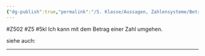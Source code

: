 ```yaml
---
{"dg-publish":true,"permalink":"/5. Klasse/Aussagen, Zahlensysteme/Betrag einer Zahl/"}
---
```


#Z502 #Z5 #5kl
Ich kann mit dem Betrag einer Zahl umgehen.

siehe auch:
___
